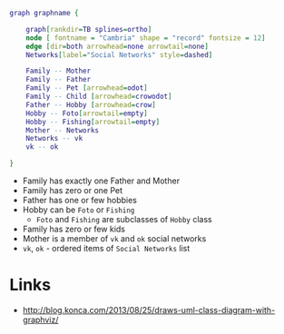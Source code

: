 ```dot
graph graphname {

    graph[rankdir=TB splines=ortho]
    node [ fontname = "Cambria" shape = "record" fontsize = 12]
    edge [dir=both arrowhead=none arrowtail=none]
    Networks[label="Social Networks" style=dashed]

    Family -- Mother
    Family -- Father
    Family -- Pet [arrowhead=odot]
    Family -- Child [arrowhead=crowodot]
    Father -- Hobby [arrowhead=crow]
    Hobby -- Foto[arrowtail=empty]
    Hobby -- Fishing[arrowtail=empty]
    Mother -- Networks
    Networks -- vk
    vk -- ok

}
```

- Family has exactly one Father and Mother
- Family has zero or one Pet
- Father has one or few hobbies
- Hobby can be `Foto` or `Fishing` 
  - `Foto` and `Fishing` are subclasses of `Hobby` class
- Family has zero or few kids
- Mother is a member of `vk` and `ok` social networks
- `vk`, `ok` - ordered items of `Social Networks` list

# Links 

- http://blog.konca.com/2013/08/25/draws-uml-class-diagram-with-graphviz/